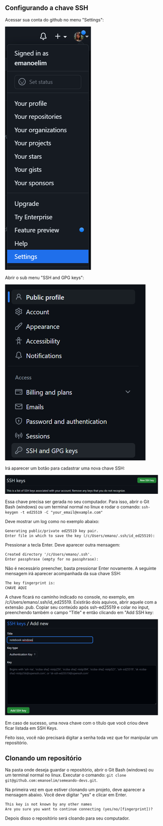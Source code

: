 ## Configurando a chave SSH

Acessar sua conta do github no menu "Settings":

![1](imagens/1.png)

Abrir o sub menu "SSH and GPG keys":

![2](imagens/2.png)

Irá aparecer um botão para cadastrar uma nova chave SSH:

![3](imagens/3.png)

Essa chave precisa ser gerada no seu computador. Para isso, abrir o Git Bash (windows) ou um terminal normal no linux e rodar o comando: `ssh-keygen -t ed25519 -C "your_email@example.com"`

Deve mostrar um log como no exemplo abaixo:

```different
Generating public/private ed25519 key pair.
Enter file in which to save the key (/c/Users/emano/.ssh/id_ed25519):
```

Pressionar a tecla Enter. Deve aparecer outra mensagem:

```different
Created directory '/c/Users/emano/.ssh'.
Enter passphrase (empty for no passphrase):
```

Não é necessário preencher, basta pressionar Enter novamente. A seguinte mensagem irá aparecer acompanhada da sua chave SSH:

```different
The key fingerprint is:
CHAVE AQUI
```

A chave ficará no caminho indicado no console, no exemplo, em /c/Users/emano/.ssh/id_ed25519. Existirão dois
aquivos, abrir aquele com a extensão .pub. Copiar seu conteúdo após ssh-ed25519 e colar no input, preenchendo também o campo "Title" e então clicando em "Add SSH key:

![4](imagens/4.png)

Em caso de sucesso, uma nova chave com o título que você criou deve ficar listada em SSH Keys.

Feito isso, você não precisará digitar a senha toda vez que for manipular um repositório.

## Clonando um repositório

Na pasta onde deseja guardar o repositório, abrir o Git Bash (windows) ou um terminal normal no linux. Executar o comando: `git clone git@github.com:emanoelim/semeando-devs.git`.

Na primeira vez em que estiver clonando um projeto, deve aparecer a mensagem abaixo. Você deve digitar "yes" e clicar em
Enter.

```different
This key is not known by any other names
Are you sure you want to continue connecting (yes/no/[fingerprint])?
```

Depois disso o repositório será cloando para seu computador.
